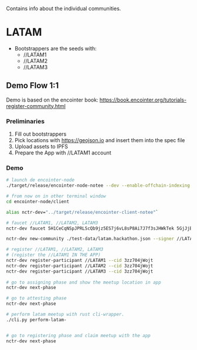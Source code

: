 Contains info about the individual communities.

# LATAM
* Bootstrappers are the seeds with:
   * //LATAM1
   * //LATAM2
   * //LATAM3


## Demo Flow 1:1
Demo is based on the encointer book: https://book.encointer.org/tutorials-register-community.html

### Preliminaries
1. Fill out bootstrappers
2. Pick locations with https://geojson.io and insert them into the spec file
3. Upload assets to IPFS
4. Prepare the App with //LATAM1 account
### Demo
```bash
# launch de encointer-node
./target/release/encointer-node-notee --dev --enable-offchain-indexing true --rpc-methods unsafe -lencointer=debug,parity_ws=warn --ws-external --rpc-external

# from now on in other terminal window
cd encointer-node/client

alias nctr-dev="../target/release/encointer-client-notee"`

# faucet //LATAM1, //LATAM2, LATAM3
nctr-dev faucet 5H1CeCqNSpJPRLScQb9jz5ES7j6vL8sP8Ai7J7f3sJHWkTek 5GjJjBPg8XzD2RMzFSV2Qq42CxBdJsND9fRoBtxCqmYNJA4M 5D83c6U4cpnJRUFi9hZZroBPzB2g2sd91eFT3Rm2QTp7ZJau

nctr-dev new-community ./test-data/latam.hackathon.json --signer //LATAM1

# register //LATAM1, //LATAM2, LATAM3
# (register the //LATAM1 IN THE APP)
nctr-dev register-participant //LATAM1 --cid 3zz704jWojt
nctr-dev register-participant //LATAM2 --cid 3zz704jWojt
nctr-dev register-participant //LATAM3 --cid 3zz704jWojt
 
# go to assigning phase and show the meetup location in app
nctr-dev next-phase

# go to attesting phase
nctr-dev next-phase

# perform latam meetup with rust cli-wrapper.
./cli.py perform-latam-


# go to registering phase and claim meetup with the app
nctr-dev next-phase
```

